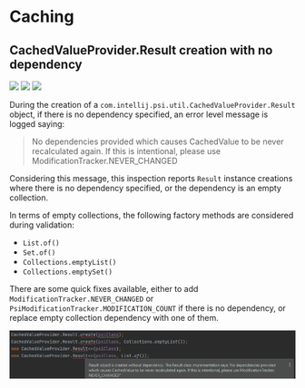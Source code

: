 # Caching

## CachedValueProvider.Result creation with no dependency

![](https://img.shields.io/badge/inspection-orange) ![](https://img.shields.io/badge/since-0.1.0-blue) [![](https://img.shields.io/badge/implementation-CachedValuesInspection-blue)](../src/main/java/com/picimako/devkitplus/inspection/CachedValuesInspection.java)

During the creation of a `com.intellij.psi.util.CachedValueProvider.Result` object, if there is no dependency specified,
an error level message is logged saying:
> No dependencies provided which causes CachedValue to be never recalculated again. If this is intentional, please use ModificationTracker.NEVER_CHANGED

Considering this message, this inspection reports `Result` instance creations where there is no dependency specified, or the dependency is an empty collection.

In terms of empty collections, the following factory methods are considered during validation:
- `List.of()`
- `Set.of()`
- `Collections.emptyList()`
- `Collections.emptySet()`

There are some quick fixes available, either to add `ModificationTracker.NEVER_CHANGED` or `PsiModificationTracker.MODIFICATION_COUNT`
if there is no dependency, or replace empty collection dependency with one of them.

![cached_value_provider_result_instantiation_without_dependency](assets/cached_value_provider_result_instantiation_without_dependency.png)
